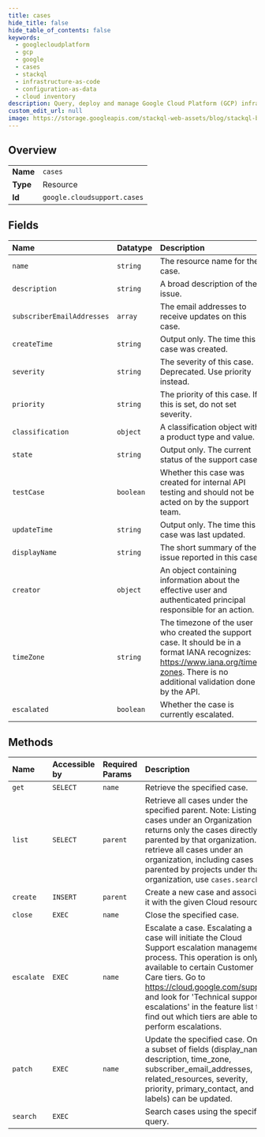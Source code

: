 ```yaml
---
title: cases
hide_title: false
hide_table_of_contents: false
keywords:
  - googlecloudplatform
  - gcp
  - google
  - cases
  - stackql
  - infrastructure-as-code
  - configuration-as-data
  - cloud inventory
description: Query, deploy and manage Google Cloud Platform (GCP) infrastructure and resources using SQL
custom_edit_url: null
image: https://storage.googleapis.com/stackql-web-assets/blog/stackql-blog-post-featured-image.png
---
```

  
    

## Overview
<table><tbody>
<tr><td><b>Name</b></td><td><code>cases</code></td></tr>
<tr><td><b>Type</b></td><td>Resource</td></tr>
<tr><td><b>Id</b></td><td><code>google.cloudsupport.cases</code></td></tr>
</tbody></table>

## Fields
| Name | Datatype | Description |
|:-----|:---------|:------------|
| `name` | `string` | The resource name for the case. |
| `description` | `string` | A broad description of the issue. |
| `subscriberEmailAddresses` | `array` | The email addresses to receive updates on this case. |
| `createTime` | `string` | Output only. The time this case was created. |
| `severity` | `string` | The severity of this case. Deprecated. Use priority instead. |
| `priority` | `string` | The priority of this case. If this is set, do not set severity. |
| `classification` | `object` | A classification object with a product type and value. |
| `state` | `string` | Output only. The current status of the support case. |
| `testCase` | `boolean` | Whether this case was created for internal API testing and should not be acted on by the support team. |
| `updateTime` | `string` | Output only. The time this case was last updated. |
| `displayName` | `string` | The short summary of the issue reported in this case. |
| `creator` | `object` | An object containing information about the effective user and authenticated principal responsible for an action. |
| `timeZone` | `string` | The timezone of the user who created the support case. It should be in a format IANA recognizes: https://www.iana.org/time-zones. There is no additional validation done by the API. |
| `escalated` | `boolean` | Whether the case is currently escalated. |
## Methods
| Name | Accessible by | Required Params | Description |
|:-----|:--------------|:----------------|:------------|
| `get` | `SELECT` | `name` | Retrieve the specified case. |
| `list` | `SELECT` | `parent` | Retrieve all cases under the specified parent. Note: Listing cases under an Organization returns only the cases directly parented by that organization. To retrieve all cases under an organization, including cases parented by projects under that organization, use `cases.search`. |
| `create` | `INSERT` | `parent` | Create a new case and associate it with the given Cloud resource. |
| `close` | `EXEC` | `name` | Close the specified case. |
| `escalate` | `EXEC` | `name` | Escalate a case. Escalating a case will initiate the Cloud Support escalation management process. This operation is only available to certain Customer Care tiers. Go to https://cloud.google.com/support and look for 'Technical support escalations' in the feature list to find out which tiers are able to perform escalations. |
| `patch` | `EXEC` | `name` | Update the specified case. Only a subset of fields (display_name, description, time_zone, subscriber_email_addresses, related_resources, severity, priority, primary_contact, and labels) can be updated. |
| `search` | `EXEC` |  | Search cases using the specified query. |
